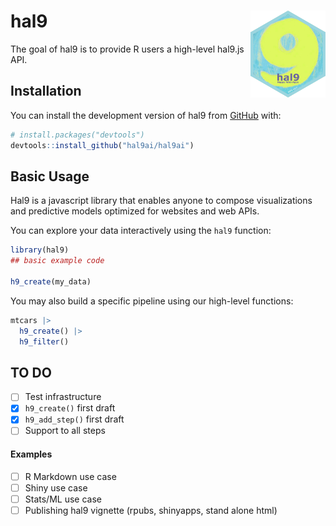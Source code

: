 
<!-- README.md is generated from README.Rmd. Please edit that file -->

# hal9 <img src="man/figures/logo.png" align="right" width="120" />

<!-- badges: start -->
<!-- badges: end -->

The goal of hal9 is to provide R users a high-level hal9.js API.

## Installation

You can install the development version of hal9 from
[GitHub](https://github.com/) with:

``` r
# install.packages("devtools")
devtools::install_github("hal9ai/hal9ai")
```

## Basic Usage

Hal9 is a javascript library that enables anyone to compose
visualizations and predictive models optimized for websites and web
APIs.

You can explore your data interactively using the `hal9` function:

``` r
library(hal9)
## basic example code

h9_create(my_data)
```

You may also build a specific pipeline using our high-level functions:

``` r
mtcars |> 
  h9_create() |> 
  h9_filter()
```

## TO DO

-   [ ] Test infrastructure
-   [x] `h9_create()` first draft
-   [x] `h9_add_step()` first draft
-   [ ] Support to all steps

#### Examples

-   [ ] R Markdown use case
-   [ ] Shiny use case
-   [ ] Stats/ML use case
-   [ ] Publishing hal9 vignette (rpubs, shinyapps, stand alone html)

